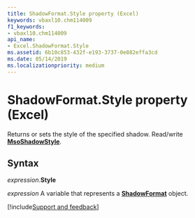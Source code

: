 ```yaml
---
title: ShadowFormat.Style property (Excel)
keywords: vbaxl10.chm114009
f1_keywords:
- vbaxl10.chm114009
api_name:
- Excel.ShadowFormat.Style
ms.assetid: 6b10c853-432f-e193-3737-0e882effa3cd
ms.date: 05/14/2019
ms.localizationpriority: medium
---
```



# ShadowFormat.Style property (Excel)

Returns or sets the style of the specified shadow. Read/write **[MsoShadowStyle](Office.MsoShadowStyle.md)**.


## Syntax

_expression_.**Style**

_expression_ A variable that represents a **[ShadowFormat](Excel.ShadowFormat.md)** object.




[!include[Support and feedback](~/includes/feedback-boilerplate.md)]